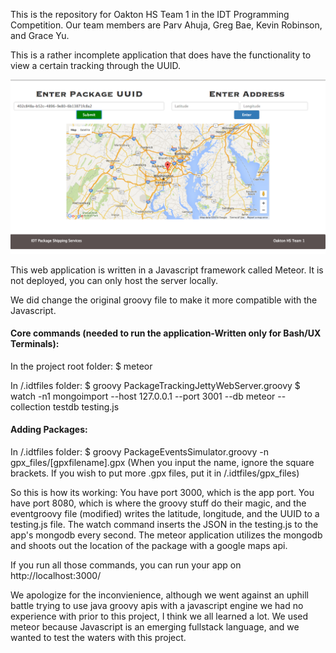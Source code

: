 This is the repository for Oakton HS Team 1 in the IDT Programming Competition. Our team members are Parv Ahuja, Greg Bae, Kevin Robinson, and Grace Yu.

This is a rather incomplete application that does have the functionality to view a certain tracking through the UUID.

![alt tag](/screenshot.png?raw=true "Optional Title")

This web application is written in a Javascript framework called Meteor.
It is not deployed, you can only host the server locally.

We did change the original groovy file to make it more compatible with the Javascript.

#### Core commands (needed to run the application-Written only for Bash/UX Terminals):
In the project root folder: $ meteor

In /.idtfiles folder: $ groovy PackageTrackingJettyWebServer.groovy
$ watch -n1 mongoimport --host 127.0.0.1 --port 3001 --db meteor --collection testdb testing.js

#### Adding Packages:
In /.idtfiles folder: $ groovy PackageEventsSimulator.groovy -n gpx_files/[gpxfilename].gpx
(When you input the name, ignore the square brackets. If you wish to put more .gpx files, put it in /.idtfiles/gpx_files)

So this is how its working:
You have port 3000, which is the app port.
You have port 8080, which is where the groovy stuff do their magic, and the eventgroovy file (modified) writes the latitude, longitude, and the UUID to a testing.js file. The watch command inserts the JSON in the testing.js to the app's mongodb every second.
The meteor application utilizes the mongodb and shoots out the location of the package with a google maps api.

If you run all those commands, you can run your app on http://localhost:3000/

We apologize for the inconvienience, although we went against an uphill battle trying to use java groovy apis with a javascript engine we had no experience with prior to this project, I think we all learned a lot. We used meteor because Javascript is an emerging fullstack language, and we wanted to test the waters with this project.
